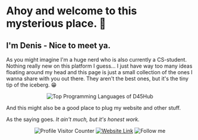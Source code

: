 # Ahoy and welcome to this mysterious place. 👋

## I'm Denis - Nice to meet ya. 

As you might imagine I'm a huge nerd who is also currently a CS-student. Nothing really new on this platform I guess...
I just have way too many ideas floating around my head and this page is just a small collection of the ones I wanna share with you out there. 
They aren't the best ones, but it's the tiny tip of the iceberg. 😁

<p align="center">
<img src="https://github-readme-stats.vercel.app/api/top-langs/?username=d45hub&exclude_repo=Vaadin-Example&theme=dark&layout=compact&langs_count=6" alt="Top Programming Languages of D45Hub" />
</p>

And this might also be a good place to plug my website and other stuff.

As the saying goes. *It ain't much, but it's honest work.*

<p align="center">
  <span>
    <img src="https://api.visitorbadge.io/api/visitors?path=D45Hub&label=Profile%20Visitors&countColor=%2337d67a&style=flat" alt ="Profile Visitor Counter" />
    <a href="https://denisthiessen.de"><img src="https://img.shields.io/badge/-Website-success" alt="Website Link" /></a>
    <img src="https://img.shields.io/github/followers/D45Hub?label=Follow&style=social" alt="Follow me" />
  </span>
</p>
